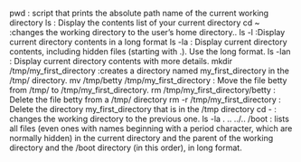 pwd : script that prints the absolute path name of the current working directory
ls : Display the contents list of your current directory
cd ~ :changes the working directory to the user’s home directory..
ls -l :Display current directory contents in a long format
ls -la : Display current directory contents, including hidden files (starting with .). Use the long format.
ls -lan : Display current directory contents with more details.
mkdir /tmp/my_first_directory :creates a directory named my_first_directory in the /tmp/ directory.
mv /tmp/betty /tmp/my_first_directory : Move the file betty from /tmp/ to /tmp/my_first_directory.
rm /tmp/my_first_directory/betty : Delete the file betty from a /tmp/ directory
rm -r /tmp/my_first_directory : Delete the directory my_first_directory that is in the /tmp directory
cd - :  changes the working directory to the previous one.
ls -la . .. ../.. /boot : lists all files (even ones with names beginning with a period character, which are normally hidden) in the current directory and the parent of the working directory and the /boot directory (in this order), in long format.
